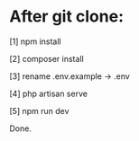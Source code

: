 # After git clone:
[1] npm install

[2] composer install

[3] rename .env.example -> .env

[4] php artisan serve

[5] npm run dev

Done.
